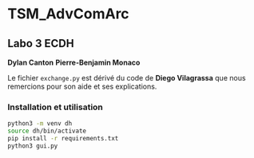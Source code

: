 # TSM_AdvComArc
## Labo 3 ECDH
__Dylan Canton__
__Pierre-Benjamin Monaco__

Le fichier `exchange.py` est dérivé du code de __Diego Vilagrassa__ que nous remercions pour son aide et ses explications.

### Installation et utilisation

``` bash
python3 -m venv dh
source dh/bin/activate
pip install -r requirements.txt
python3 gui.py
```
